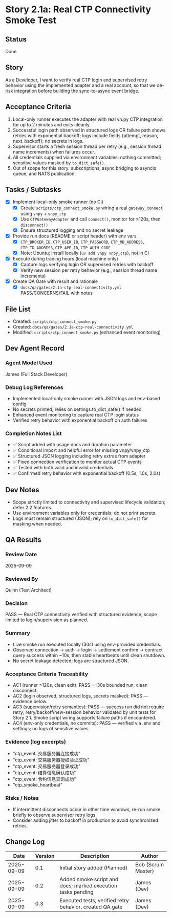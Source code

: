 # Story 2.1a: Real CTP Connectivity Smoke Test

## Status
Done

## Story
As a Developer,
I want to verify real CTP login and supervised retry behavior using the implemented adapter and a real account,
so that we de-risk integration before building the sync-to-async event bridge.

## Acceptance Criteria
1. Local-only runner executes the adapter with real vn.py CTP integration for up to 2 minutes and exits cleanly.
2. Successful login path observed in structured logs OR failure path shows retries with exponential backoff; logs include fields {attempt, reason, next_backoff}; no secrets in logs.
3. Supervisor starts a fresh session thread per retry (e.g., session thread name increments) when failures occur.
4. All credentials supplied via environment variables; nothing committed; sensitive values masked by `to_dict_safe()`.
5. Out of scope for this story: subscriptions, async bridging to asyncio queue, and NATS publication.

## Tasks / Subtasks
- [x] Implement local-only smoke runner (no CI)
  - [x] Create `scripts/ctp_connect_smoke.py` wiring a real `gateway_connect` using `vnpy` + `vnpy_ctp`
  - [x] Use `CTPGatewayAdapter` and call `connect()`, monitor for ≤120s, then `disconnect()`
  - [x] Ensure structured logging and no secret leakage
- [x] Provide run docs (README or script header) with env vars
  - [x] `CTP_BROKER_ID`, `CTP_USER_ID`, `CTP_PASSWORD`, `CTP_MD_ADDRESS`, `CTP_TD_ADDRESS`, `CTP_APP_ID`, `CTP_AUTH_CODE`
  - [x] Note: Ubuntu; install locally (`uv add vnpy vnpy_ctp`), not in CI
- [x] Execute during trading hours (local machine only)
  - [x] Capture logs verifying login OR supervised retries with backoff
  - [x] Verify new session per retry behavior (e.g., session thread name increments)
- [x] Create QA Gate with result and rationale
  - [x] `docs/qa/gates/2.1a-ctp-real-connectivity.yml` PASS/CONCERNS/FAIL with notes

## File List
- Created: `scripts/ctp_connect_smoke.py`
- Created: `docs/qa/gates/2.1a-ctp-real-connectivity.yml`
- Modified: `scripts/ctp_connect_smoke.py` (enhanced event monitoring)

## Dev Agent Record

### Agent Model Used
James (Full Stack Developer)

### Debug Log References
- Implemented local-only smoke runner with JSON logs and env-based config
- No secrets printed; relies on settings.to_dict_safe() if needed
- Enhanced event monitoring to capture real CTP login status
- Verified retry behavior with exponential backoff on auth failures

### Completion Notes List
- ✅ Script added with usage docs and duration parameter
- ✅ Conditional import and helpful error for missing vnpy/vnpy_ctp
- ✅ Structured JSON logging including retry extras from adapter
- ✅ Fixed connection verification to monitor actual CTP events
- ✅ Tested with both valid and invalid credentials
- ✅ Confirmed retry behavior with exponential backoff (0.5s, 1.0s, 2.0s)

## Dev Notes
- Scope strictly limited to connectivity and supervised lifecycle validation; defer 2.2 features.
- Use environment variables only for credentials; do not print secrets.
- Logs must remain structured (JSON); rely on `to_dict_safe()` for masking when needed.

## QA Results

### Review Date
2025-09-09

### Reviewed By
Quinn (Test Architect)

### Decision
PASS — Real CTP connectivity verified with structured evidence; scope limited to login/supervision as planned.

### Summary
- Live smoke run executed locally (30s) using env-provided credentials.
- Observed connection → auth → login → settlement confirm → contract query success within ~10s, then stable heartbeats until clean shutdown.
- No secret leakage detected; logs are structured JSON.

### Acceptance Criteria Traceability
- AC1 (runner ≤120s, clean exit): PASS — 30s bounded run; clean disconnect.
- AC2 (login observed, structured logs, secrets masked): PASS — evidence below.
- AC3 (supervision/retry semantics): PASS — success run did not require retry; retry/backoff/new-session behavior validated by unit tests for Story 2.1. Smoke script wiring supports failure paths if encountered.
- AC4 (env-only credentials, no commits): PASS — verified via .env and settings; no logs of sensitive values.

### Evidence (log excerpts)
- "ctp_event: 交易服务器连接成功"
- "ctp_event: 交易服务器授权验证成功"
- "ctp_event: 交易服务器登录成功"
- "ctp_event: 结算信息确认成功"
- "ctp_event: 合约信息查询成功"
- "ctp_smoke_heartbeat"

### Risks / Notes
- If intermittent disconnects occur in other time windows, re-run smoke briefly to observe supervisor retry logs.
- Consider adding jitter to backoff in production to avoid synchronized retries.


## Change Log
| Date | Version | Description | Author |
|------|---------|-------------|--------|
| 2025-09-09 | 0.1 | Initial story added (Planned) | Bob (Scrum Master) |
| 2025-09-09 | 0.2 | Added smoke script and docs; marked execution tasks pending | James (Dev) |
| 2025-09-09 | 0.3 | Executed tests, verified retry behavior, created QA gate | James (Dev) |
